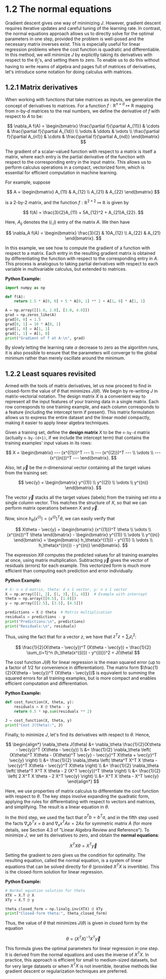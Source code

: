 # 1.2 The normal equations

Gradient descent gives one way of minimizing $J$. However, gradient descent requires iterative updates and careful tuning of the learning rate. In contrast, the normal equations approach allows us to directly solve for the optimal parameters in one step, provided the problem is well-posed and the necessary matrix inverses exist. This is especially useful for linear regression problems where the cost function is quadratic and differentiable. In this method, we will minimize $J$ by explicitly taking its derivatives with respect to the $\theta_j$'s, and setting them to zero. To enable us to do this without having to write reams of algebra and pages full of matrices of derivatives, let's introduce some notation for doing calculus with matrices.

## 1.2.1 Matrix derivatives

When working with functions that take matrices as inputs, we generalize the concept of derivatives to matrices. For a function $f : \mathbb{R}^{n \times d} \mapsto \mathbb{R}$ mapping from $n$-by-$d$ matrices to the real numbers, we define the derivative of $f$ with respect to $A$ to be:

$$
\nabla_A f(A) = \begin{bmatrix}
\frac{\partial f}{\partial A_{11}} & \cdots & \frac{\partial f}{\partial A_{1d}} \\
\vdots & \ddots & \vdots \\
\frac{\partial f}{\partial A_{n1}} & \cdots & \frac{\partial f}{\partial A_{nd}}
\end{bmatrix}
$$

The gradient of a scalar-valued function with respect to a matrix is itself a matrix, where each entry is the partial derivative of the function with respect to the corresponding entry in the input matrix. This allows us to perform calculus operations in a compact, vectorized form, which is essential for efficient computation in machine learning.

For example, suppose 

$$
A = 
\begin{bmatrix} 
A_{11} & A_{12} \\ 
A_{21} & A_{22} 
\end{bmatrix}
$$

is a 2-by-2 matrix, and the function $f : \mathbb{R}^{2 \times 2} \mapsto \mathbb{R}$ is given by

$$
f(A) = \frac{3}{2}A_{11} + 5A_{12}^2 + A_{21}A_{22}.
$$

Here, $A_{ij}$ denotes the $(i, j)$ entry of the matrix $A$. We then have

$$
\nabla_A f(A) = \begin{bmatrix}
\frac{3}{2} & 10A_{12} \\
A_{22} & A_{21}
\end{bmatrix}.
$$

In this example, we see how to compute the gradient of a function with respect to a matrix. Each entry in the resulting gradient matrix is obtained by differentiating the function with respect to the corresponding entry in $A$. This process is analogous to taking partial derivatives with respect to each variable in multivariable calculus, but extended to matrices.

**Python Example:**
```python
import numpy as np

def f(A):
    return 1.5 * A[0, 0] + 5 * A[0, 1] ** 2 + A[1, 0] * A[1, 1]

A = np.array([[1.0, 2.0], [3.0, 4.0]])
grad = np.zeros_like(A)
grad[0, 0] = 1.5
grad[0, 1] = 10 * A[0, 1]
grad[1, 0] = A[1, 1]
grad[1, 1] = A[1, 0]
print("Gradient of f at A:\n", grad)
```

By slowly letting the learning rate $\alpha$ decrease to zero as the algorithm runs, it is also possible to ensure that the parameters will converge to the global minimum rather than merely oscillate around the minimum.

## 1.2.2 Least squares revisited

Armed with the tools of matrix derivatives, let us now proceed to find in closed-form the value of $\theta$ that minimizes $J(\theta)$. We begin by re-writing $J$ in matrix-vectorial notation. The design matrix $X$ is a convenient way to represent all the input features of your training data in a single matrix. Each row corresponds to one training example, and each column corresponds to a feature (including the intercept term if present). This matrix formulation allows us to express the entire dataset and the linear model compactly, making it easier to apply linear algebra techniques.

Given a training set, define the **design matrix** $X$ to be the `n-by-d` matrix (actually `n-by-(d+1)`, if we include the intercept term) that contains the training examples' input values in its rows:

$$
X = \begin{bmatrix}
--- (x^{(1)})^T --- \\
--- (x^{(2)})^T --- \\
\vdots \\
--- (x^{(n)})^T ---
\end{bmatrix}.
$$

Also, let $\vec{y}$ be the $n$-dimensional vector containing all the target values from the training set:

$$
\vec{y} = \begin{bmatrix}
y^{(1)} \\
y^{(2)} \\
\vdots \\
y^{(n)}
\end{bmatrix}.
$$

The vector $\vec{y}$ stacks all the target values (labels) from the training set into a single column vector. This matches the structure of $X$, so that we can perform matrix operations between $X$ and $\vec{y}$.

Now, since $h_\theta(x^{(i)}) = (x^{(i)})^T \theta$, we can easily verify that

$$
X\theta - \vec{y} = \begin{bmatrix}
(x^{(1)})^T \theta \\
\vdots \\
(x^{(n)})^T \theta
\end{bmatrix} - \begin{bmatrix}
y^{(1)} \\
\vdots \\
y^{(n)}
\end{bmatrix} = \begin{bmatrix}
h_\theta(x^{(1)}) - y^{(1)} \\
\vdots \\
h_\theta(x^{(n)}) - y^{(n)}
\end{bmatrix}.
$$

The expression $X\theta$ computes the predicted values for all training examples at once, using matrix multiplication. Subtracting $\vec{y}$ gives the vector of residuals (errors) for each example. This vectorized form is much more efficient than computing each prediction and error individually.

**Python Example:**
```python
# X: n x d matrix, theta: d x 1 vector, y: n x 1 vector
X = np.array([[1, 2], [1, 3], [1, 4]])  # Example with intercept
theta = np.array([[0.5], [1.0]])
y = np.array([[2.5], [3.5], [4.5]])

predictions = X @ theta  # Matrix multiplication
residuals = predictions - y
print("Predictions:\n", predictions)
print("Residuals:\n", residuals)
```

Thus, using the fact that for a vector $z$, we have that $z^T z = \sum_i z_i^2$:

$$
\frac{1}{2}(X\theta - \vec{y})^T (X\theta - \vec{y}) = \frac{1}{2} \sum_{i=1}^n (h_\theta(x^{(i)}) - y^{(i)})^2 = J(\theta)
$$

The cost function $J(\theta)$ for linear regression is the mean squared error (up to a factor of $1/2$ for convenience in differentiation). The matrix form $\frac{1}{2}(X\theta - \vec{y})^T (X\theta - \vec{y})$ is equivalent to summing the squared errors for all training examples, but is more compact and enables efficient computation and differentiation.

**Python Example:**
```python
def cost_function(X, theta, y):
    residuals = X @ theta - y
    return 0.5 * np.sum(residuals ** 2)

J = cost_function(X, theta, y)
print("Cost J(theta):", J)
```

Finally, to minimize $J$, let's find its derivatives with respect to $\theta$. Hence,

$$
\begin{align*}
\nabla_\theta J(\theta)
    &= \nabla_\theta \frac{1}{2}(X\theta - \vec{y})^T (X\theta - \vec{y}) \\
    &= \frac{1}{2} \nabla_\theta \left( (X\theta)^T X\theta - (X\theta)^T \vec{y} - \vec{y}^T X\theta + \vec{y}^T \vec{y} \right) \\
    &= \frac{1}{2} \nabla_\theta \left( \theta^T X^T X \theta - \vec{y}^T X\theta - \vec{y}^T X\theta \right) \\
    &= \frac{1}{2} \nabla_\theta \left( \theta^T X^T X \theta - 2 (X^T \vec{y})^T \theta \right) \\
    &= \frac{1}{2} \left( 2 X^T X \theta - 2 X^T \vec{y} \right) \\
    &= X^T X \theta - X^T \vec{y}
\end{align*}
$$

Here, we use properties of matrix calculus to differentiate the cost function with respect to $\theta$. The key steps involve expanding the quadratic form, applying the rules for differentiating with respect to vectors and matrices, and simplifying. The result is a linear equation in $\theta$.

In the third step, we used the fact that $a^T b = b^T a$, and in the fifth step used the facts $\nabla_x b^T x = b$ and $\nabla_x x^T A x = 2A x$ for symmetric matrix $A$ (for more details, see Section 4.3 of "Linear Algebra Review and Reference"). To minimize $J$, we set its derivatives to zero, and obtain the **normal equations**:

$$
X^T X \theta = X^T \vec{y}
$$

Setting the gradient to zero gives us the condition for optimality. The resulting equation, called the normal equation, is a system of linear equations that can be solved directly for $\theta$ (provided $X^T X$ is invertible). This is the closed-form solution for linear regression.

**Python Example:**
```python
# Normal equation solution for theta
XTX = X.T @ X
XTy = X.T @ y

theta_closed_form = np.linalg.inv(XTX) @ XTy
print("Closed-form theta:", theta_closed_form)
```

Thus, the value of $\theta$ that minimizes $J(\theta)$ is given in closed form by the equation

$$
\theta = (X^T X)^{-1} X^T \vec{y}
$$

This formula gives the optimal parameters for linear regression in one step. It is derived from the normal equations and uses the inverse of $X^T X$. In practice, this approach is efficient for small to medium-sized datasets, but for very large datasets or when $X^T X$ is not invertible, iterative methods like gradient descent or regularization techniques are preferred.

